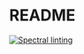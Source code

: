# README

[![Spectral linting](https://github.com/Grimoldi/spectral_ci_test/actions/workflows/spectral.yaml/badge.svg)](https://github.com/Grimoldi/spectral_ci_test/actions/workflows/spectral.yaml)
